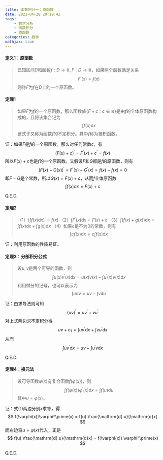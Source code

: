 ```yaml
---
title: 函数积分一：原函数
date: 2021-04-28 20:19:42
tags:
    - 数学分析
    - 函数积分
    - 原函数
categories: 数学
mathjax: true
---
```


#### 定义1：原函数
> 已知区间$D$和函数$f: D \to \mathbb{R}, F: D \to \mathbb{R}$，如果两个函数满足关系
$$
    F^\prime(x) = f(x)
$$
则称$F$为$f$在$D$上的一个原函数。

<!--more-->

#### 定理1
> 如果$F$为$f$的一个原函数，那么函数族$\{ F + c: c \in \mathbb{R} \}$是由$f$的全体原函数构成的，且将该集合记为
$$
    \int f(x) \mathrm{d} x
$$
该式子又称为函数$f$的不定积分。其中$f$称为被积函数。

证：如果$F$是$f$的一个原函数，那么对任何常数$c$，有
$$
    (F(x) + c)^\prime = F^\prime(x) + c^\prime = f(x)
$$
所以$F(x) + c$也是$f$的一个原函数。又假设$F$和$G$都是$f$的原函数，则有
$$
    (F(x) - G(x))^\prime = F^\prime(x) - G^\prime(x) = f(x) - f(x) = 0
$$
即$F - G$是个常数，所以$G(x) = F(x) + c$，从而$f$全体原函数
$$
    \int f(x) \mathrm{d} x = F(x) + c
$$

Q.E.D.

#### 定理2
> （1）$\displaystyle \left(\int f(x) \mathrm{d} x\right)^\prime = f(x)$
（2）$\displaystyle \int F^\prime(x) \mathrm{d} x = F(x) + c$
（3）$\displaystyle \int (f(x) + g(x)) \mathrm{d} x = \int f(x) \mathrm{d} x + \int g(x) \mathrm{d} x$
（4）如果$c$是不为$0$的常数，则有
$$
    \int cf(x) \mathrm{d} x = c \int f(x) \mathrm{d} x
$$

证：利用原函数的性质易证。

#### 定理3：分部积分公式
> 设$u,v$是两个可导的函数，则
$$
    \int u(x)v^\prime(x) \mathrm{d} x = u(x)v(x) - \int u^\prime(x)v(x) \mathrm{d} x
$$
利用微分的记号，也可以表示为
$$
    \int u \mathrm{d} v = uv - \int v \mathrm{d} u
$$

证：由求导法则可知
$$
    (uv)^\prime = uv^\prime + vu^\prime
$$
对上式两边求不定积分得
$$
    uv + c_1= \int uv^\prime \mathrm{d}x + \int vu^\prime \mathrm{d}x
$$
从而
$$
    \int uv^\prime \mathrm{d}x = uv - \int u^\prime v \mathrm{d}x
$$

Q.E.D.

#### 定理4：换元法
> 设可导函数$\varphi(x)$有复合函数$f(\varphi(x))$，则
$$
    \int f(\varphi(x)) \varphi^\prime(x) \mathrm{d} x = \int f(u) \mathrm{d} u \tag{1}
$$
其中$u = \varphi(x)$。

证：式(1)两边分别$x$求导，得
$$
    f(\varphi(x))\varphi^\prime(x) = f(u) \frac{\mathrm{d} u}{\mathrm{d}x}
$$
而右边将$u = \varphi(x)$代入，正是
$$
    f(u) \frac{\mathrm{d} u}{\mathrm{d}x} = f(\varphi(x)) \varphi^\prime(x)
$$

Q.E.D.
